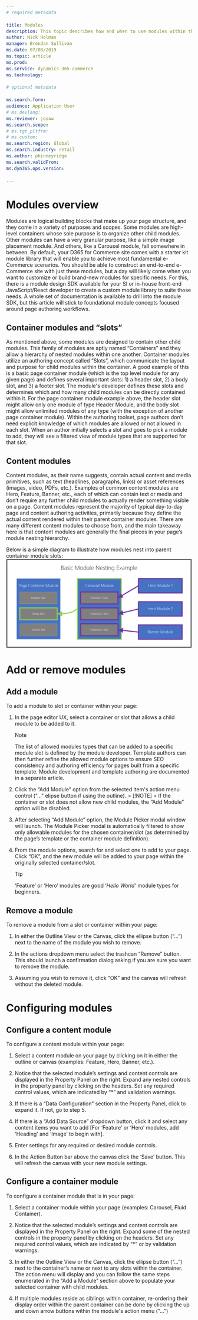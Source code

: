 ```yaml
---
# required metadata

title: Modules
description: This topic describes how and when to use modules within the e-commerce authoring toolset.
author: Nick Holman
manager: Brendan Sullivan
ms.date: 07/08/2019
ms.topic: article
ms.prod: 
ms.service: dynamics-365-commerce
ms.technology: 

# optional metadata

ms.search.form:  
audience: Application User
# ms.devlang: 
ms.reviewer: josaw
ms.search.scope: 
# ms.tgt_pltfrm: 
# ms.custom: 
ms.search.region: Global
ms.search.industry: retail
ms.author: phinneyridge
ms.search.validFrom: 
ms.dyn365.ops.version: 

---
```


# Modules overview

Modules are logical building blocks that make up your page structure, and they come in a variety of purposes and scopes. Some modules are high-level containers whose sole purpose is to organize other child modules. Other modules can have a very granular purpose, like a simple image placement module. And others, like a Carousel module, fall somewhere in between. By default, your D365 for Commerce site comes with a starter kit module library that will enable you to achieve most fundamental e-Commerce scenarios. You should be able to construct an end-to-end e-Commerce site with just these modules, but a day will likely come when you want to customize or build brand-new modules for specific needs. For this, there is a module design SDK available for your SI or in-house front-end JavaScript/React developer to create a custom module library to suite those needs. A whole set of documentation is available to drill into the module SDK, but this article will stick to foundational module concepts focused around page authoring workflows.

## Container modules and “slots”

As mentioned above, some modules are designed to contain other child modules. This family of modules are aptly named “Containers” and they allow a hierarchy of nested modules within one another. Container modules utilize an authoring concept called “Slots”, which communicate the layout and purpose for child modules within the container. A good example of this is a basic page container module (which is the top level module for any given page) and defines several important slots: 1) a header slot, 2) a body slot, and 3) a footer slot. The module's developer defines these slots and determines which and how many child modules can be directly contained within it. For the page container module example above, the header slot might allow only one module of type Header Module, and the body slot might allow unlimited modules of any type (with the exception of another page container module). Within the authoring toolset, page authors don’t need explicit knowledge of which modules are allowed or not allowed in each slot. When an author initially selects a slot and goes to pick a module to add, they will see a filtered view of module types that are supported for that slot. 

## Content modules

Content modules, as their name suggests, contain actual content and media primitives, such as text (headlines, paragraphs, links) or asset references (images, video, PDFs, etc.). Examples of common content modules are Hero, Feature, Banner, etc., each of which can contain text or media and don’t require any further child modules to actually render something visible on a page. Content modules represent the majority of typical day-to-day page and content authoring activities, primarily because they define the actual content rendered within their parent container modules. There are many different content modules to choose from, and the main takeaway here is that content modules are generally the final pieces in your page’s module nesting hierarchy.

Below is a simple diagram to illustrate how modules nest into parent container module slots:
![Nesting Modules](../commerce/media/basic-module-nesting.png)

# Add or remove modules
## Add a module
To add a module to slot or container within your page:

1. In the page editor UX, select a container or slot that allows a child module to be added to it.
    > [!NOTE]
    > The list of allowed modules types that can be added to a specific module slot is defined by the module developer.  Template authors can then further refine the allowed module options to ensure SEO consistency and authoring efficiency for pages built from a specific template.  Module development and template authoring are documented in a separate article.
   
2. Click the “Add Module” option from the selected item's action menu control ("..." elipse button if using the outline).
       > [!NOTE]
       > If the container or slot does not allow new child modules, the “Add Module” option will be disabled.

3. After selecting “Add Module” option, the Module Picker modal window will launch. The Module Picker modal is automatically filtered to show only allowable modules for the chosen container/slot (as determined by the page’s template or the container module definition).

4. From the module options, search for and select one to add to your page. Click “OK”, and the new module will be added to your page within the originally selected container/slot.

   > [!TIP]
   >
   > ‘Feature’ or ‘Hero’ modules are good ‘*Hello World’* module types for beginners.

## Remove a module

To remove a module from a slot or container within your page:

1. In either the Outline View or the Canvas, click the ellipse button (“…”) next to the name of the module you wish to remove.

2. In the actions dropdown menu select the trashcan “Remove” button. This should launch a confirmation dialog asking if you are sure you want to remove the module.

3. Assuming you wish to remove it, click “OK” and the canvas will refresh without the deleted module.

# Configuring modules
## Configure a content module

To configure a content module within your page:

1. Select a content module on your page by clicking on it in either the outline or canvas (examples: Feature, Hero, Banner, etc.).

2. Notice that the selected module’s settings and content controls are displayed in the Property Panel on the right. Expand any nested controls in the property panel by clicking on the headers. Set any required control values, which are indicated by “\*” and validation warnings.

3. If there is a “Data Configuration” section in the Property Panel, click to expand it.  If not, go to step 5.

4. If there is a “Add Data Source” dropdown button, click it and select any content items you want to add \[For ‘Feature’ or ‘Hero’ modules, add ‘Heading’ and ‘Image’ to begin with\].

5. Enter settings for any required or desired module controls.

6. In the Action Button bar above the canvas click the ‘Save’ button. This will refresh the canvas with your new module settings.

## Configure a container module

To configure a container module that is in your page:

1. Select a container module within your page (examples: Carousel, Fluid Container).

2. Notice that the selected module’s settings and content controls are displayed in the Property Panel on the right. Expand some of the nested controls in the property panel by clicking on the headers. Set any required control values, which are indicated by “\*” or by validation warnings.

3. In either the Outline View or the Canvas, click the ellipse button (“…”) next to the container’s name or next to any slots within the container. The action menu will display and you can follow the same steps enumerated in the “Add a Module” section above to populate your selected container with child modules.

4. If multiple modules reside as siblings within container, re-ordering their display order within the parent container can be done by clicking the up and down arrow buttons within the module's action menu ("...")




